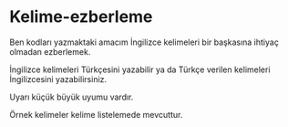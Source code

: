 # Kelime-ezberleme 

Ben kodları yazmaktaki amacım İngilizce kelimeleri bir başkasına ihtiyaç olmadan ezberlemek. 

İngilizce kelimeleri Türkçesini yazabilir ya da Türkçe verilen kelimeleri İngilizcesini yazabilirsiniz. 

Uyarı küçük büyük uyumu vardır. 

Örnek kelimeler kelime listelemede mevcuttur. 
